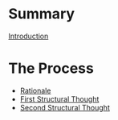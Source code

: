 # Summary

[Introduction](introduction.md)

# The Process

- [Rationale](./rationale.md)
- [First Structural Thought](./structure-1.md)
- [Second Structural Thought](./structure-2.md)